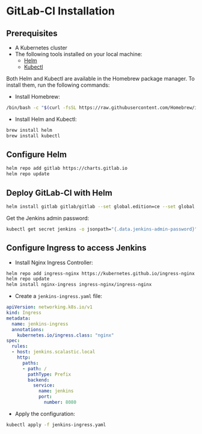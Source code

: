 # GitLab-CI Installation

## Prerequisites

- A Kubernetes cluster
- The following tools installed on your local machine:
  - [Helm](https://helm.sh/docs/intro/install/)
  - [Kubectl](https://kubernetes.io/docs/tasks/tools/install-kubectl/)

Both Helm and Kubectl are available in the Homebrew package manager. To install them, run the following commands:

- Install Homebrew:

```bash
/bin/bash -c "$(curl -fsSL https://raw.githubusercontent.com/Homebrew/install/HEAD/install.sh)"
```

- Install Helm and Kubectl:

```bash
brew install helm
brew install kubectl
```

## Configure Helm

```bash
helm repo add gitlab https://charts.gitlab.io
helm repo update
```

## Deploy GitLab-CI with Helm

```bash
helm install gitlab gitlab/gitlab --set global.edition=ce --set global.hosts.domain=scalastic.local --set certmanager.install=false
```

Get the Jenkins admin password:

```bash
kubectl get secret jenkins -o jsonpath="{.data.jenkins-admin-password}" | base64 --decode; echo
```

## Configure Ingress to access Jenkins

- Install Nginx Ingress Controller:

```bash
helm repo add ingress-nginx https://kubernetes.github.io/ingress-nginx
helm repo update
helm install nginx-ingress ingress-nginx/ingress-nginx
```

- Create a `jenkins-ingress.yaml` file:

```yaml
apiVersion: networking.k8s.io/v1
kind: Ingress
metadata:
  name: jenkins-ingress
  annotations:
    kubernetes.io/ingress.class: "nginx"
spec:
  rules:
  - host: jenkins.scalastic.local
    http:
      paths:
      - path: /
        pathType: Prefix
        backend:
          service:
            name: jenkins
            port:
              number: 8080
```

- Apply the configuration:

```bash
kubectl apply -f jenkins-ingress.yaml
```
